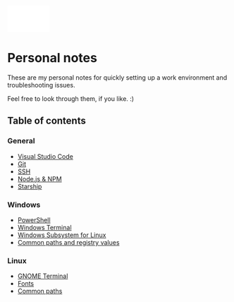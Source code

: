<img src="assets/markdown-white.svg" width="96">

# Personal notes

These are my personal notes for quickly setting up a work environment and troubleshooting issues.

Feel free to look through them, if you like. :)

## Table of contents

### General
- [Visual Studio Code](vs-code.md)
- [Git](git.md)
- [SSH](ssh.md)
- [Node.js & NPM](nodejs-npm.md)
- [Starship](starship.md)

### Windows
- [PowerShell](powershell.md)
- [Windows Terminal](windows-terminal.md)
- [Windows Subsystem for Linux](wsl2.md)
- [Common paths and registry values](windows-paths.md)

### Linux
- [GNOME Terminal](gnome-terminal.md)
- [Fonts](fonts.md)
- [Common paths](linux-paths.md)